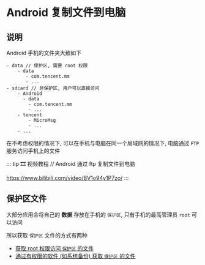 # Android 复制文件到电脑


## 说明

Android 手机的文件夹大致如下

```
- data // 保护区, 需要 root 权限
    - data
       - com.tencent.mm 
       - ...
- sdcard // 非保护区, 用户可以直接访问
    - Android
      - data
        - com.tencent.mm
        - ...
    - tencent
        - MicroMsg
        - ...
    - ...
```

在不考虑权限的情况下, 可以在手机与电脑在同一个局域网的情况下, 电脑通过 `FTP` 服务访问手机上的文件

::: tip 🎞️ 视频教程
// Android 通过 ftp 复制文件到电脑

https://www.bilibili.com/video/BV1o94y1P7zo/
:::



## 保护区文件
大部分应用会将自己的 __数据__ 存放在手机的 `保护区`, 只有手机的最高管理员 `root` 可以访问
 
所以获取 `保护区` 文件的方式有两种

-   [获取 root 权限访问 `保护区` 的文件](./Android-copy-root.md)
-   [通过有权限的软件 (如系统备份) 获取 `保护区` 的文件](./Android-copy-backup.md)
